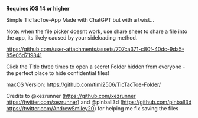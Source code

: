 **Requires iOS 14 or higher**

Simple TicTacToe-App Made with ChatGPT but with a twist...

Note: when the file picker doesnt work, use share sheet to share a file into the app, its likely caused by your sideloading method.


https://github.com/user-attachments/assets/707ca371-c80f-40dc-9da5-85e05d719841

Click the Title three times to open a secret Folder hidden from everyone - the perfect place to hide confidential files!

macOS Version: https://github.com/timi2506/TicTacToe-Folder/

Credits to @xezrunner (https://github.com/xezrunner https://twitter.com/xezrunner) and @pinball3d (https://github.com/pinball3d https://twitter.com/AndrewSmiley20) for helping me fix saving the files

